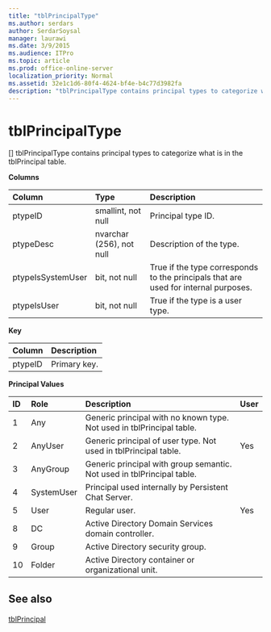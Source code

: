 ```yaml
---
title: "tblPrincipalType"
ms.author: serdars
author: SerdarSoysal
manager: laurawi
ms.date: 3/9/2015
ms.audience: ITPro
ms.topic: article
ms.prod: office-online-server
localization_priority: Normal
ms.assetid: 32e1c1d6-80f4-4624-bf4e-b4c77d3982fa
description: "tblPrincipalType contains principal types to categorize what is in the tblPrincipal table."
---
```


# tblPrincipalType
[]
tblPrincipalType contains principal types to categorize what is in the tblPrincipal table.
  
**Columns**

|**Column**|**Type**|**Description**|
|:-----|:-----|:-----|
|ptypeID  <br/> |smallint, not null  <br/> |Principal type ID.  <br/> |
|ptypeDesc  <br/> |nvarchar (256), not null  <br/> |Description of the type.  <br/> |
|ptypeIsSystemUser  <br/> |bit, not null  <br/> |True if the type corresponds to the principals that are used for internal purposes.  <br/> |
|ptypeIsUser  <br/> |bit, not null  <br/> |True if the type is a user type.  <br/> |
   
**Key**

|**Column**|**Description**|
|:-----|:-----|
|ptypeID  <br/> |Primary key.  <br/> |
   
**Principal Values**

|**ID**|**Role**|**Description**|**User**|
|:-----|:-----|:-----|:-----|
|1  <br/> |Any  <br/> |Generic principal with no known type. Not used in tblPrincipal table.  <br/> ||
|2  <br/> |AnyUser  <br/> |Generic principal of user type. Not used in tblPrincipal table.  <br/> |Yes  <br/> |
|3  <br/> |AnyGroup  <br/> |Generic principal with group semantic. Not used in tblPrincipal table.  <br/> ||
|4  <br/> |SystemUser  <br/> |Principal used internally by Persistent Chat Server.  <br/> ||
|5  <br/> |User  <br/> |Regular user.  <br/> |Yes  <br/> |
|8  <br/> |DC  <br/> |Active Directory Domain Services domain controller.  <br/> ||
|9  <br/> |Group  <br/> |Active Directory security group.  <br/> ||
|10  <br/> |Folder  <br/> |Active Directory container or organizational unit.  <br/> ||
   
## See also

#### 

[tblPrincipal](tblprincipal.md)

